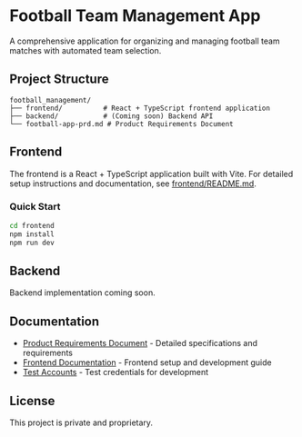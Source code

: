 # Football Team Management App

A comprehensive application for organizing and managing football team matches with automated team selection.

## Project Structure

```
football_management/
├── frontend/          # React + TypeScript frontend application
├── backend/           # (Coming soon) Backend API
└── football-app-prd.md # Product Requirements Document
```

## Frontend

The frontend is a React + TypeScript application built with Vite. For detailed setup instructions and documentation, see [frontend/README.md](frontend/README.md).

### Quick Start

```bash
cd frontend
npm install
npm run dev
```

## Backend

Backend implementation coming soon.

## Documentation

- [Product Requirements Document](football-app-prd.md) - Detailed specifications and requirements
- [Frontend Documentation](frontend/README.md) - Frontend setup and development guide
- [Test Accounts](frontend/TEST_ACCOUNTS.md) - Test credentials for development

## License

This project is private and proprietary. 